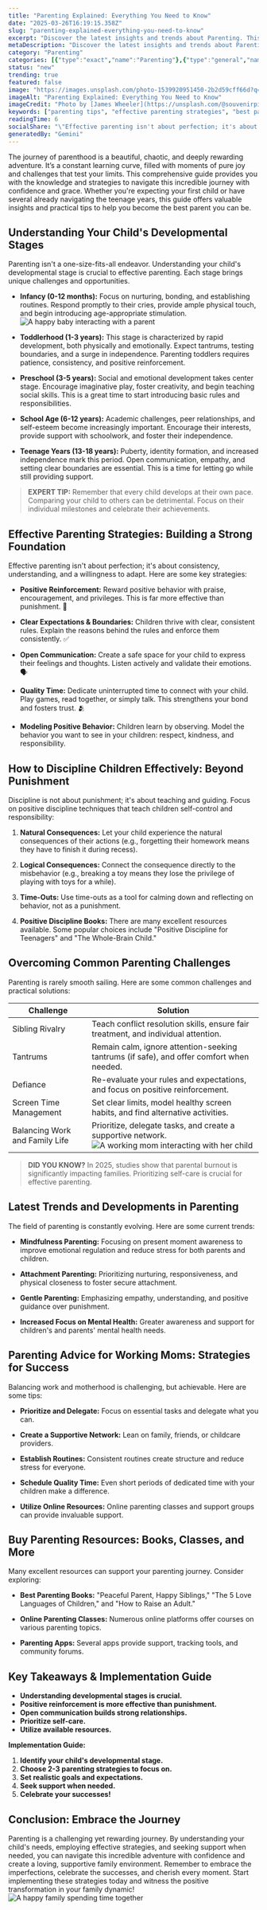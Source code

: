```yaml
---
title: "Parenting Explained: Everything You Need to Know"
date: "2025-03-26T16:19:15.358Z"
slug: "parenting-explained-everything-you-need-to-know"
excerpt: "Discover the latest insights and trends about Parenting. This comprehensive guide covers everything you need to know about Parenting in 2025."
metaDescription: "Discover the latest insights and trends about Parenting. This comprehensive guide covers everything you need to know about Parenting in 2025."
category: "Parenting"
categories: [{"type":"exact","name":"Parenting"},{"type":"general","name":"Child Development"},{"type":"medium","name":"Behavioral Psychology"},{"type":"specific","name":"Attachment Theory"},{"type":"niche","name":"Secure Base"}]
status: "new"
trending: true
featured: false
image: "https://images.unsplash.com/photo-1539920951450-2b2d59cff66d?q=85&w=1200&fit=max&fm=webp&auto=compress"
imageAlt: "Parenting Explained: Everything You Need to Know"
imageCredit: "Photo by [James Wheeler](https://unsplash.com/@souvenirpixels) on Unsplash"
keywords: ["parenting tips", "effective parenting strategies", "best parenting books", "how to discipline children", "parenting toddlers", "positive parenting techniques", "buy parenting resources", "online parenting classes", "parenting advice for working moms", "overcome parenting challenges"]
readingTime: 6
socialShare: "\"Effective parenting isn't about perfection; it's about consistent love, understanding, and a willingness to learn and grow alongside your children.\"  #Parenting #Family #Love"
generatedBy: "Gemini"
---
```




The journey of parenthood is a beautiful, chaotic, and deeply rewarding adventure.  It’s a constant learning curve, filled with moments of pure joy and challenges that test your limits.  This comprehensive guide provides you with the knowledge and strategies to navigate this incredible journey with confidence and grace.  Whether you're expecting your first child or have several already navigating the teenage years, this guide offers valuable insights and practical tips to help you become the best parent you can be.

## Understanding Your Child's Developmental Stages

Parenting isn't a one-size-fits-all endeavor.  Understanding your child's developmental stage is crucial to effective parenting.  Each stage brings unique challenges and opportunities.

* **Infancy (0-12 months):** Focus on nurturing, bonding, and establishing routines.  Respond promptly to their cries, provide ample physical touch, and begin introducing age-appropriate stimulation. ![A happy baby interacting with a parent](https://images.unsplash.com/photo-1560328055-e938bb2ed50a?q=85&w=1200&fit=max&fm=webp&auto=compress)

* **Toddlerhood (1-3 years):** This stage is characterized by rapid development, both physically and emotionally.  Expect tantrums, testing boundaries, and a surge in independence.  Parenting toddlers requires patience, consistency, and positive reinforcement.

* **Preschool (3-5 years):**  Social and emotional development takes center stage.  Encourage imaginative play, foster creativity, and begin teaching social skills.  This is a great time to start introducing basic rules and responsibilities.

* **School Age (6-12 years):**  Academic challenges, peer relationships, and self-esteem become increasingly important.  Encourage their interests, provide support with schoolwork, and foster their independence.

* **Teenage Years (13-18 years):**  Puberty, identity formation, and increased independence mark this period.  Open communication, empathy, and setting clear boundaries are essential.  This is a time for letting go while still providing support.

> **EXPERT TIP:**  Remember that every child develops at their own pace.  Comparing your child to others can be detrimental.  Focus on their individual milestones and celebrate their achievements.

## Effective Parenting Strategies: Building a Strong Foundation

Effective parenting isn't about perfection; it's about consistency, understanding, and a willingness to adapt. Here are some key strategies:

* **Positive Reinforcement:** Reward positive behavior with praise, encouragement, and privileges.  This is far more effective than punishment. 🔑

* **Clear Expectations & Boundaries:**  Children thrive with clear, consistent rules.  Explain the reasons behind the rules and enforce them consistently.  ✅

* **Open Communication:** Create a safe space for your child to express their feelings and thoughts.  Listen actively and validate their emotions. 🗣️

* **Quality Time:**  Dedicate uninterrupted time to connect with your child.  Play games, read together, or simply talk.  This strengthens your bond and fosters trust. 🫂

* **Modeling Positive Behavior:** Children learn by observing.  Model the behavior you want to see in your children: respect, kindness, and responsibility.

## How to Discipline Children Effectively: Beyond Punishment

Discipline is not about punishment; it's about teaching and guiding.  Focus on positive discipline techniques that teach children self-control and responsibility:

1. **Natural Consequences:** Let your child experience the natural consequences of their actions (e.g., forgetting their homework means they have to finish it during recess).

2. **Logical Consequences:**  Connect the consequence directly to the misbehavior (e.g., breaking a toy means they lose the privilege of playing with toys for a while).

3. **Time-Outs:**  Use time-outs as a tool for calming down and reflecting on behavior, not as a punishment.

4. **Positive Discipline Books:**  There are many excellent resources available.  Some popular choices include "Positive Discipline for Teenagers" and "The Whole-Brain Child."

##  Overcoming Common Parenting Challenges

Parenting is rarely smooth sailing.  Here are some common challenges and practical solutions:

| Challenge                     | Solution                                                                   |
|------------------------------|---------------------------------------------------------------------------|
| Sibling Rivalry               | Teach conflict resolution skills, ensure fair treatment, and individual attention. |
| Tantrums                      | Remain calm, ignore attention-seeking tantrums (if safe), and offer comfort when needed. |
| Defiance                       | Re-evaluate your rules and expectations, and focus on positive reinforcement.  |
| Screen Time Management        | Set clear limits, model healthy screen habits, and find alternative activities. |
| Balancing Work and Family Life | Prioritize, delegate tasks, and create a supportive network. ![A working mom interacting with her child](https://images.unsplash.com/photo-1569251703679-fad917f9409e?q=85&w=1200&fit=max&fm=webp&auto=compress) |

> **DID YOU KNOW?**  In 2025, studies show that parental burnout is significantly impacting families.  Prioritizing self-care is crucial for effective parenting.

## Latest Trends and Developments in Parenting

The field of parenting is constantly evolving.  Here are some current trends:

* **Mindfulness Parenting:** Focusing on present moment awareness to improve emotional regulation and reduce stress for both parents and children.

* **Attachment Parenting:**  Prioritizing nurturing, responsiveness, and physical closeness to foster secure attachment.

* **Gentle Parenting:**  Emphasizing empathy, understanding, and positive guidance over punishment.

* **Increased Focus on Mental Health:**  Greater awareness and support for children's and parents' mental health needs.

## Parenting Advice for Working Moms:  Strategies for Success

Balancing work and motherhood is challenging, but achievable.  Here are some tips:

* **Prioritize and Delegate:**  Focus on essential tasks and delegate what you can.

* **Create a Supportive Network:**  Lean on family, friends, or childcare providers.

* **Establish Routines:**  Consistent routines create structure and reduce stress for everyone.

* **Schedule Quality Time:**  Even short periods of dedicated time with your children make a difference.

* **Utilize Online Resources:**  Online parenting classes and support groups can provide invaluable support.

## Buy Parenting Resources: Books, Classes, and More

Many excellent resources can support your parenting journey.  Consider exploring:

* **Best Parenting Books:**  "Peaceful Parent, Happy Siblings," "The 5 Love Languages of Children," and "How to Raise an Adult."

* **Online Parenting Classes:**  Numerous online platforms offer courses on various parenting topics.

* **Parenting Apps:**  Several apps provide support, tracking tools, and community forums.

## Key Takeaways & Implementation Guide

* **Understanding developmental stages is crucial.**
* **Positive reinforcement is more effective than punishment.**
* **Open communication builds strong relationships.**
* **Prioritize self-care.**
* **Utilize available resources.**

**Implementation Guide:**

1. **Identify your child's developmental stage.**
2. **Choose 2-3 parenting strategies to focus on.**
3. **Set realistic goals and expectations.**
4. **Seek support when needed.**
5. **Celebrate your successes!**

## Conclusion: Embrace the Journey

Parenting is a challenging yet rewarding journey.  By understanding your child's needs, employing effective strategies, and seeking support when needed, you can navigate this incredible adventure with confidence and create a loving, supportive family environment.  Remember to embrace the imperfections, celebrate the successes, and cherish every moment.  Start implementing these strategies today and witness the positive transformation in your family dynamic! ![A happy family spending time together](https://images.unsplash.com/photo-1545074439-5b5078c5f149?q=85&w=1200&fit=max&fm=webp&auto=compress)


